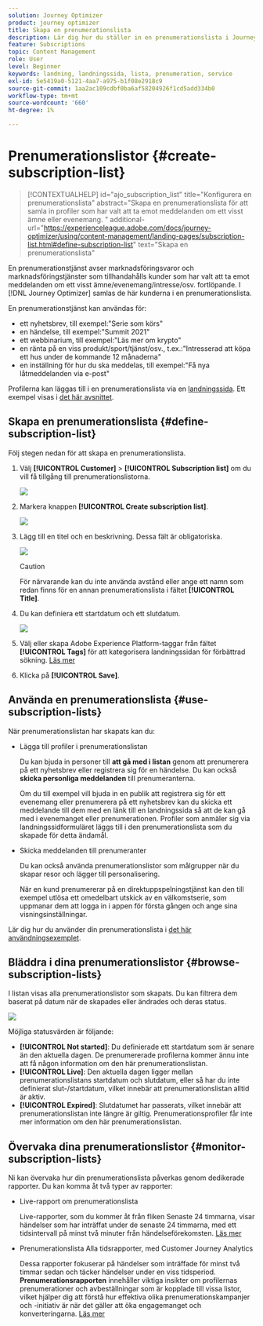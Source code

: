 ```yaml
---
solution: Journey Optimizer
product: journey optimizer
title: Skapa en prenumerationslista
description: Lär dig hur du ställer in en prenumerationslista i Journey Optimizer
feature: Subscriptions
topic: Content Management
role: User
level: Beginner
keywords: landning, landningssida, lista, prenumeration, service
exl-id: 5e5419a0-5121-4aa7-a975-b1f08e2918c9
source-git-commit: 1aa2ac109cdbf0ba6af58204926f1cd5add334b0
workflow-type: tm+mt
source-wordcount: '660'
ht-degree: 1%

---
```


# Prenumerationslistor {#create-subscription-list}

>[!CONTEXTUALHELP]
>id="ajo_subscription_list"
>title="Konfigurera en prenumerationslista"
>abstract="Skapa en prenumerationslista för att samla in profiler som har valt att ta emot meddelanden om ett visst ämne eller evenemang. "
>additional-url="https://experienceleague.adobe.com/docs/journey-optimizer/using/content-management/landing-pages/subscription-list.html#define-subscription-list" text="Skapa en prenumerationslista"

En prenumerationstjänst avser marknadsföringsvaror och marknadsföringstjänster som tillhandahålls kunder som har valt att ta emot meddelanden om ett visst ämne/evenemang/intresse/osv. fortlöpande. I [!DNL Journey Optimizer] samlas de här kunderna i en prenumerationslista.

En prenumerationstjänst kan användas för:

* ett nyhetsbrev, till exempel:&quot;Serie som körs&quot;
* en händelse, till exempel:&quot;Summit 2021&quot;
* ett webbinarium, till exempel:&quot;Läs mer om krypto&quot;
* en ränta på en viss produkt/sport/tjänst/osv., t.ex.:&quot;Intresserad att köpa ett hus under de kommande 12 månaderna&quot;
* en inställning för hur du ska meddelas, till exempel:&quot;Få nya låtmeddelanden via e-post&quot;

Profilerna kan läggas till i en prenumerationslista via en [landningssida](create-lp.md). Ett exempel visas i [det här avsnittet](lp-use-cases.md#subscription-to-a-service).

## Skapa en prenumerationslista {#define-subscription-list}

Följ stegen nedan för att skapa en prenumerationslista.

1. Välj **[!UICONTROL Customer]** > **[!UICONTROL Subscription list]** om du vill få tillgång till prenumerationslistorna.

   ![](assets/lp_subscription-lists.png)

1. Markera knappen **[!UICONTROL Create subscription list]**.

   ![](assets/lp_create-subscription-list.png)

1. Lägg till en titel och en beskrivning. Dessa fält är obligatoriska.

   ![](assets/lp_subscription-list-name.png)

   >[!CAUTION]
   >
   >För närvarande kan du inte använda avstånd eller ange ett namn som redan finns för en annan prenumerationslista i fältet **[!UICONTROL Title]**.

1. Du kan definiera ett startdatum och ett slutdatum.

   ![](assets/lp_subscription-list-dates.png)

1. Välj eller skapa Adobe Experience Platform-taggar från fältet **[!UICONTROL Tags]** för att kategorisera landningssidan för förbättrad sökning. [Läs mer](../start/search-filter-categorize.md#tags)

1. Klicka på **[!UICONTROL Save]**.

## Använda en prenumerationslista {#use-subscription-lists}

När prenumerationslistan har skapats kan du:

* Lägga till profiler i prenumerationslistan

  Du kan bjuda in personer till **att gå med i listan** genom att prenumerera på ett nyhetsbrev eller registrera sig för en händelse. Du kan också **skicka personliga meddelanden** till prenumeranterna.

  Om du till exempel vill bjuda in en publik att registrera sig för ett evenemang eller prenumerera på ett nyhetsbrev kan du skicka ett meddelande till dem med en länk till en landningssida så att de kan gå med i evenemanget eller prenumerationen. Profiler som anmäler sig via landningssidformuläret läggs till i den prenumerationslista som du skapade för detta ändamål.

* Skicka meddelanden till prenumeranter

  Du kan också använda prenumerationslistor som målgrupper när du skapar resor och lägger till personalisering.

  När en kund prenumererar på en direktuppspelningstjänst kan den till exempel utlösa ett omedelbart utskick av en välkomstserie, som uppmanar dem att logga in i appen för första gången och ange sina visningsinställningar.

Lär dig hur du använder din prenumerationslista i [det här användningsexemplet](lp-use-cases.md#subscription-to-a-service).


## Bläddra i dina prenumerationslistor {#browse-subscription-lists}

I listan visas alla prenumerationslistor som skapats. Du kan filtrera dem baserat på datum när de skapades eller ändrades och deras status.

![](assets/lp_subscription-filters.png)

Möjliga statusvärden är följande:

* **[!UICONTROL Not started]**: Du definierade ett startdatum som är senare än den aktuella dagen. De prenumererade profilerna kommer ännu inte att få någon information om den här prenumerationslistan.
* **[!UICONTROL Live]**: Den aktuella dagen ligger mellan prenumerationslistans startdatum och slutdatum, eller så har du inte definierat slut-/startdatum, vilket innebär att prenumerationslistan alltid är aktiv.
* **[!UICONTROL Expired]**: Slutdatumet har passerats, vilket innebär att prenumerationslistan inte längre är giltig. Prenumerationsprofiler får inte mer information om den här prenumerationslistan.


## Övervaka dina prenumerationslistor {#monitor-subscription-lists}

Ni kan övervaka hur din prenumerationslista påverkas genom dedikerade rapporter. Du kan komma åt två typer av rapporter:

* Live-rapport om prenumerationslista

  Live-rapporter, som du kommer åt från fliken Senaste 24 timmarna, visar händelser som har inträffat under de senaste 24 timmarna, med ett tidsintervall på minst två minuter från händelseförekomsten. [Läs mer](../reports/subscription-report-live.md)

* Prenumerationslista Alla tidsrapporter, med Customer Journey Analytics

  Dessa rapporter fokuserar på händelser som inträffade för minst två timmar sedan och täcker händelser under en viss tidsperiod. **Prenumerationsrapporten** innehåller viktiga insikter om profilernas prenumerationer och avbeställningar som är kopplade till vissa listor, vilket hjälper dig att förstå hur effektiva olika prenumerationskampanjer och -initiativ är när det gäller att öka engagemanget och konverteringarna. [Läs mer](../reports/subscription-report-global-cja.md)
